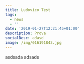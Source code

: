 ```yaml
---
title: Ludovico Test
tags:
  - news
  - ''
date: '2019-01-27T12:21:45+01:00'
description: Prova
socialDesc: adasd
image: /img/016191843.jpg
---
```

asdsada adsads
